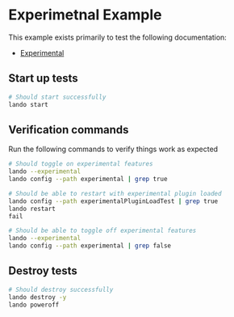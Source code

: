 # Experimetnal Example

This example exists primarily to test the following documentation:

* [Experimental](https://docs.lando.dev/core/v3/experimental.html)

Start up tests
--------------

```bash
# Should start successfully
lando start
```

Verification commands
---------------------

Run the following commands to verify things work as expected

```bash
# Should toggle on experimental features
lando --experimental
lando config --path experimental | grep true

# Should be able to restart with experimental plugin loaded
lando config --path experimentalPluginLoadTest | grep true
lando restart
fail

# Should be able to toggle off experimental features
lando --experimental
lando config --path experimental | grep false
```

Destroy tests
-------------

```bash
# Should destroy successfully
lando destroy -y
lando poweroff
```

